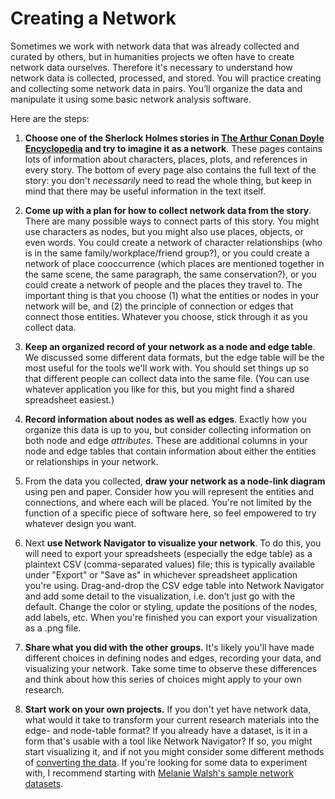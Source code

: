 # Creating a Network

Sometimes we work with network data that was already collected and curated by others, but in humanities projects we often have to create network data ourselves. Therefore it's necessary to understand how network data is collected, processed, and stored. You will practice creating and collecting some network data in pairs. You’ll organize the data and manipulate it using some basic network analysis software.

Here are the steps:

1. **Choose one of the Sherlock Holmes stories in [The Arthur Conan Doyle Encyclopedia](https://www.arthur-conan-doyle.com/index.php/The_62_Sherlock_Holmes_stories_written_by_Arthur_Conan_Doyle) and try to imagine it as a network**. These pages contains lots of information about characters, places, plots, and references in every story. The bottom of every page also contains the full text of the story: you don't *necessarily* need to read the whole thing, but keep in mind that there may be useful information in the text itself.

2. **Come up with a plan for how to collect network data from the story**. There are many possible ways to connect parts of this story. You might use characters as nodes, but you might also use places, objects, or even words. You could create a network of character relationships (who is in the same family/workplace/friend group?), or you could create a network of place cooccurrence (which places are mentioned together in the same scene, the same paragraph, the same conservation?), or you could create a network of people and the places they travel to. The important thing is that you choose (1) what the entities or nodes in your network will be, and (2) the principle of connection or edges that connect those entities. Whatever you choose, stick through it as you collect data.

3. **Keep an organized record of your network as a node and edge table**. We discussed some different data formats, but the edge table will be the most useful for the tools we'll work with. You should set things up so that different people can collect data into the same file. (You can use whatever application you like for this, but you might find a shared spreadsheet easiest.)

4. **Record information about nodes as well as edges**. Exactly how you organize this data is up to you, but consider collecting information on both node and edge *attributes*. These are additional columns in your node and edge tables that contain information about either the entities or relationships in your network.

5. From the data you collected, **draw your network as a node-link diagram** using pen and paper. Consider how you will represent the entities and connections, and where each will be placed. You're not limited by the function of a specific piece of software here, so feel empowered to try whatever design you want.

5. Next **use Network Navigator to visualize your network**. To do this, you will need to export your spreadsheets (especially the edge table) as a plaintext CSV (comma-separated values) file; this is typically available under "Export" or "Save as" in whichever spreadsheet application you're using. Drag-and-drop the CSV edge table into Network Navigator and add some detail to the visualization, i.e. don’t just go with the default. Change the color or styling, update the positions of the nodes, add labels, etc. When you're finished you can export your visualization as a .png file.

6. **Share what you did with the other groups.** It's likely you'll have made different choices in defining nodes and edges, recording your data, and visualizing your network. Take some time to observe these differences and think about how this series of choices might apply to your own research.

7. **Start work on your own projects.** If you don't yet have network data, what would it take to transform your current research materials into the edge- and node-table format? If you already have a dataset, is it in a form that's usable with a tool like Network Navigator? If so, you might start visualizing it, and if not you might consider some different methods of [converting the data](https://networkx.org/documentation/stable/reference/readwrite/index.html). If you're looking for some data to experiment with, I recommend starting with [Melanie Walsh's sample network datasets](https://github.com/melaniewalsh/sample-social-network-datasets).